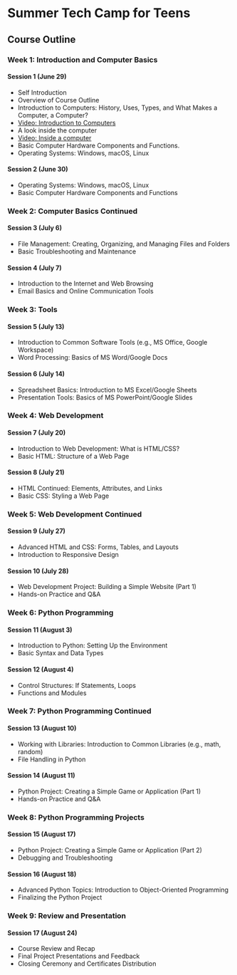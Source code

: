 # Summer Tech Camp for Teens

## Course Outline

### Week 1: Introduction and Computer Basics
#### Session 1 (June 29)
- Self Introduction 
- Overview of Course Outline
- Introduction to Computers: History, Uses, Types, and What Makes a Computer, a Computer?
 - [Video: Introduction to Computers](https://www.youtube.com/watch?v=xfKn5OjHLqQ&t=294s&ab_channel=KhanAcademyPartners)
- A look inside the computer
 - [Video: Inside a computer](https://www.youtube.com/watch?v=HB4I2CgkcCo&ab_channel=LearnFree)
- Basic Computer Hardware Components and Functions. 
- Operating Systems: Windows, macOS, Linux

#### Session 2 (June 30)
- Operating Systems: Windows, macOS, Linux
- Basic Computer Hardware Components and Functions

### Week 2: Computer Basics Continued
#### Session 3 (July 6)
- File Management: Creating, Organizing, and Managing Files and Folders
- Basic Troubleshooting and Maintenance

#### Session 4 (July 7)
- Introduction to the Internet and Web Browsing
- Email Basics and Online Communication Tools

### Week 3: Tools
#### Session 5 (July 13)
- Introduction to Common Software Tools (e.g., MS Office, Google Workspace)
- Word Processing: Basics of MS Word/Google Docs

#### Session 6 (July 14)
- Spreadsheet Basics: Introduction to MS Excel/Google Sheets
- Presentation Tools: Basics of MS PowerPoint/Google Slides

### Week 4: Web Development
#### Session 7 (July 20)
- Introduction to Web Development: What is HTML/CSS?
- Basic HTML: Structure of a Web Page

#### Session 8 (July 21)
- HTML Continued: Elements, Attributes, and Links
- Basic CSS: Styling a Web Page

### Week 5: Web Development Continued
#### Session 9 (July 27)
- Advanced HTML and CSS: Forms, Tables, and Layouts
- Introduction to Responsive Design

#### Session 10 (July 28)
- Web Development Project: Building a Simple Website (Part 1)
- Hands-on Practice and Q&A

### Week 6: Python Programming
#### Session 11 (August 3)
- Introduction to Python: Setting Up the Environment
- Basic Syntax and Data Types

#### Session 12 (August 4)
- Control Structures: If Statements, Loops
- Functions and Modules

### Week 7: Python Programming Continued
#### Session 13 (August 10)
- Working with Libraries: Introduction to Common Libraries (e.g., math, random)
- File Handling in Python

#### Session 14 (August 11)
- Python Project: Creating a Simple Game or Application (Part 1)
- Hands-on Practice and Q&A

### Week 8: Python Programming Projects
#### Session 15 (August 17)
- Python Project: Creating a Simple Game or Application (Part 2)
- Debugging and Troubleshooting

#### Session 16 (August 18)
- Advanced Python Topics: Introduction to Object-Oriented Programming
- Finalizing the Python Project

### Week 9: Review and Presentation
#### Session 17 (August 24)
- Course Review and Recap
- Final Project Presentations and Feedback
- Closing Ceremony and Certificates Distribution
